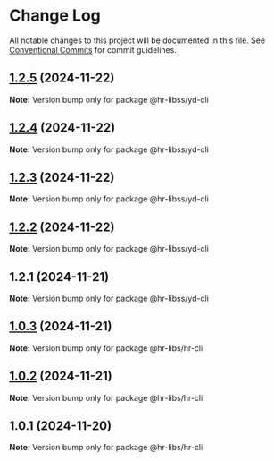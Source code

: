 # Change Log

All notable changes to this project will be documented in this file.
See [Conventional Commits](https://conventionalcommits.org) for commit guidelines.

## [1.2.5](https://github.com/henry940812/hr-libss/compare/@hr-libss/yd-cli@1.2.4...@hr-libss/yd-cli@1.2.5) (2024-11-22)

**Note:** Version bump only for package @hr-libss/yd-cli





## [1.2.4](https://github.com/henry940812/hr-libss/compare/@hr-libss/yd-cli@1.2.3...@hr-libss/yd-cli@1.2.4) (2024-11-22)

**Note:** Version bump only for package @hr-libss/yd-cli





## [1.2.3](https://github.com/henry940812/hr-libss/compare/@hr-libss/yd-cli@1.2.2...@hr-libss/yd-cli@1.2.3) (2024-11-22)

**Note:** Version bump only for package @hr-libss/yd-cli





## [1.2.2](https://github.com/henry940812/hr-libss/compare/@hr-libss/yd-cli@1.2.1...@hr-libss/yd-cli@1.2.2) (2024-11-22)

**Note:** Version bump only for package @hr-libss/yd-cli





## 1.2.1 (2024-11-21)

**Note:** Version bump only for package @hr-libss/yd-cli





## [1.0.3](https://github.com/henry940812/hr-libss/compare/@hr-libs/hr-cli@1.0.2...@hr-libs/hr-cli@1.0.3) (2024-11-21)

**Note:** Version bump only for package @hr-libs/hr-cli





## [1.0.2](https://github.com/henry940812/hr-libss/compare/@hr-libs/hr-cli@1.0.1...@hr-libs/hr-cli@1.0.2) (2024-11-21)

**Note:** Version bump only for package @hr-libs/hr-cli





## 1.0.1 (2024-11-20)

**Note:** Version bump only for package @hr-libs/hr-cli
